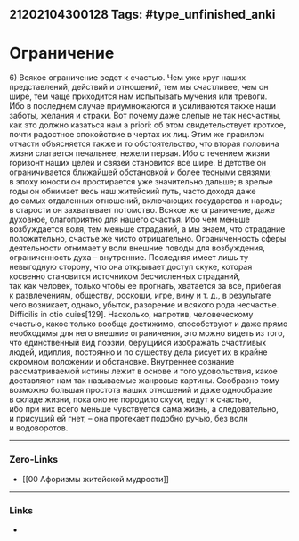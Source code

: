 21202104300128
Tags: #type_unfinished_anki
---
# Ограничение

6) Всякое ограничение ведет к счастью. Чем уже круг наших представлений, действий и отношений, тем мы счастливее, чем он шире, тем чаще приходится нам испытывать мучения или тревоги. Ибо в последнем случае приумножаются и усиливаются также наши заботы, желания и страхи. Вот почему даже слепые не так несчастны, как это должно казаться нам a priori: об этом свидетельствует кроткое, почти радостное спокойствие в чертах их лиц. Этим же правилом отчасти объясняется также и то обстоятельство, что вторая половина жизни слагается печальнее, нежели первая. Ибо с течением жизни горизонт наших целей и связей становится все шире. В детстве он ограничивается ближайшей обстановкой и более тесными связями; в эпоху юности он простирается уже значительно дальше; в зрелые годы он обнимает весь наш житейский путь, часто доходя даже до самых отдаленных отношений, включающих государства и народы; в старости он захватывает потомство. Всякое же ограничение, даже духовное, благоприятно для нашего счастья. Ибо чем меньше возбуждается воля, тем меньше страданий, а мы знаем, что страдание положительно, счастье же чисто отрицательно. Ограниченность сферы деятельности отнимает у воли внешние поводы для возбуждения, ограниченность духа – внутренние. Последняя имеет лишь ту невыгодную сторону, что она открывает доступ скуке, которая косвенно становится источником бесчисленных страданий, так как человек, только чтобы ее прогнать, хватается за все, прибегая к развлечениям, обществу, роскоши, игре, вину и т. д., в результате чего возникает, однако, убыток, разорение и всякого рода несчастье. Difficilis in otio quies[129]. Насколько, напротив, человеческому счастью, какое только вообще достижимо, способствуют и даже прямо необходимы для него внешние ограничения, это можно видеть из того, что единственный вид поэзии, берущийся изображать счастливых людей, идиллия, постоянно и по существу дела рисует их в крайне скромном положении и обстановке. Внутреннее сознание рассматриваемой истины лежит в основе и того удовольствия, какое доставляют нам так называемые жанровые картины. Сообразно тому возможно большая простота наших отношений и даже однообразие в складе жизни, пока оно не породило скуки, ведут к счастью, ибо при них всего меньше чувствуется сама жизнь, а следовательно, и присущий ей гнет, – она протекает подобно ручью, без волн и водоворотов.

---
### Zero-Links
- [[00 Афоризмы житейской мудрости]]
---
### Links
-